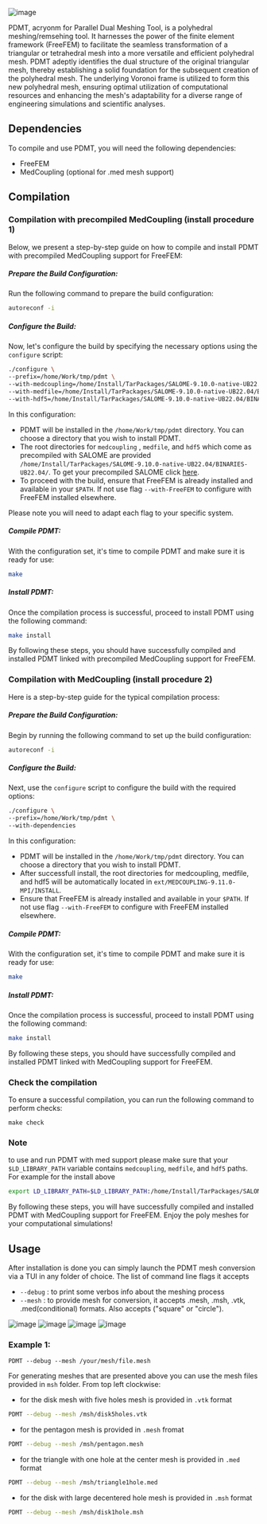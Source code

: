 ![image](https://github.com/mohd-afeef-badri/pdmt/assets/52162083/50d292d9-9fff-4e63-85f2-e310e01e5c16)

PDMT, acryonm for Parallel Dual Meshing Tool, is a polyhedral meshing/remsehing tool. It harnesses the power of the finite element framework (FreeFEM) to facilitate the seamless transformation of a triangular or tetrahedral mesh into a more versatile and efficient polyhedral mesh. PDMT adeptly identifies the dual structure of the original triangular mesh, thereby establishing a solid foundation for the subsequent creation of the polyhedral mesh. The underlying Voronoi frame is utilized to form this new polyhedral mesh, ensuring optimal utilization of computational resources and enhancing the mesh's adaptability for a diverse range of engineering simulations and scientific analyses.

## Dependencies ##
To compile and use PDMT, you will need the following dependencies:
- FreeFEM
- MedCoupling (optional for .med mesh support)

## Compilation ##

### Compilation with precompiled MedCoupling (install procedure 1)

Below, we present a step-by-step guide on how to compile and install PDMT with precompiled MedCoupling support for FreeFEM:

##### Prepare the Build Configuration: #####
Run the following command to prepare the build configuration:
```bash 
autoreconf -i
```
##### Configure the Build: #####
Now, let's configure the build by specifying the necessary options using the `configure` script:
```bash
./configure \
--prefix=/home/Work/tmp/pdmt \
--with-medcoupling=/home/Install/TarPackages/SALOME-9.10.0-native-UB22.04/BINARIES-UB22.04/MEDCOUPLING \
--with-medfile=/home/Install/TarPackages/SALOME-9.10.0-native-UB22.04/BINARIES-UB22.04/medfile         \
--with-hdf5=/home/Install/TarPackages/SALOME-9.10.0-native-UB22.04/BINARIES-UB22.04/hdf5
```

In this configuration:
-  PDMT will be installed in the  `/home/Work/tmp/pdmt` directory. You can choose a directory that you wish to install PDMT.  
- The root directories for `medcoupling` , `medfile`, and `hdf5` which come as precompiled with SALOME are provided `/home/Install/TarPackages/SALOME-9.10.0-native-UB22.04/BINARIES-UB22.04/`.  To get your precompiled SALOME click [here](https://www.salome-platform.org/?page_id=2433).
- To proceed with the build, ensure that FreeFEM is already installed and available in your  `$PATH`. If not use flag `--with-FreeFEM` to configure with FreeFEM installed elsewhere.

Please note you will need to adapt each flag to your specific system. 

##### Compile PDMT: #####
With the configuration set, it's time to compile PDMT and make sure it is ready for use:
```bash
make
```

##### Install PDMT: #####
Once the compilation process is successful, proceed to install PDMT using the following command:
```bash
make install
```
By following these steps, you should have successfully compiled and installed PDMT linked with precompiled MedCoupling support for FreeFEM.

### Compilation with MedCoupling (install procedure 2)

Here is a step-by-step guide for the typical compilation process:

##### Prepare the Build Configuration: #####

Begin by running the following command to set up the build configuration:
```bash 
autoreconf -i
```

##### Configure the Build: #####
Next, use the `configure` script to configure the build with the required options:
```bash
./configure \
--prefix=/home/Work/tmp/pdmt \
--with-dependencies
```


In this configuration:

-  PDMT will be installed in the  `/home/Work/tmp/pdmt` directory. You can choose a directory that you wish to install PDMT.  
- After successfull install, the root directories for medcoupling, medfile, and hdf5 will be automatically located in `ext/MEDCOUPLING-9.11.0-MPI/INSTALL`.
-  Ensure that FreeFEM is already installed and available in your `$PATH`. If not use flag `--with-FreeFEM` to configure with FreeFEM installed elsewhere. 

##### Compile PDMT: #####
With the configuration set, it's time to compile PDMT and make sure it is ready for use:
```bash
make
```

##### Install PDMT: #####
Once the compilation process is successful, proceed to install PDMT using the following command:
```bash
make install
```
By following these steps, you should have successfully compiled and installed PDMT linked with MedCoupling support for FreeFEM.


### Check the compilation ###
To ensure a successful compilation, you can run the following command to perform checks:
```
make check
```

### Note ###

to use and run PDMT with med support please make sure that your `$LD_LIBRARY_PATH` variable contains  `medcoupling`, `medfile`, and `hdf5`  paths. For example for the install above 

```bash
export LD_LIBRARY_PATH=$LD_LIBRARY_PATH:/home/Install/TarPackages/SALOME-9.10.0-native-UB22.04/BINARIES-UB22.04/MEDCOUPLING/lib:/home/Install/TarPackages/SALOME-9.10.0-native-UB22.04/BINARIES-UB22.04/medfile/lib:/home/Install/TarPackages/SALOME-9.10.0-native-UB22.04/BINARIES-UB22.04/hdf5/lib
```
By following these steps, you will have successfully compiled and installed PDMT with MedCoupling support for FreeFEM. Enjoy the poly meshes for your computational simulations!

## Usage ##

After installation is done you can simply launch the PDMT mesh conversion via a TUI in any folder of choice. The list of command line flags it accepts
- `--debug`    : to print some verbos info about the meshing process
- `--mesh`     : to provide mesh for conversion, it accepts .mesh, .msh, .vtk, .med(conditional) formats. Also accepts ("square" or "circle").

![image](https://github.com/mohd-afeef-badri/pdmt/assets/52162083/ad36705c-47d2-4326-9987-4eccc40fb818) ![image](https://github.com/mohd-afeef-badri/pdmt/assets/52162083/58aeb5e8-c49b-4527-add9-c2afd738877d) ![image](https://github.com/mohd-afeef-badri/pdmt/assets/52162083/a1e4e0e1-bc7f-4348-a0c2-1feb51fabebb) ![image](https://github.com/mohd-afeef-badri/pdmt/assets/52162083/d8cb4c44-4cd5-4aef-a788-b5ded2fb26f1)

### Example 1:
```
PDMT --debug --mesh /your/mesh/file.mesh
```

For generating meshes that are presented above you can use the mesh files provided in `msh` folder.  From top left clockwise:

- for the disk mesh with five holes mesh is provided in `.vtk` format

```bash
PDMT --debug --mesh /msh/disk5holes.vtk
```

- for the pentagon mesh is provided in `.mesh` fromat

```bash
PDMT --debug --mesh /msh/pentagon.mesh
```

- for the triangle with one hole at the center mesh is provided in `.med` format

```bash
PDMT --debug --mesh /msh/triangle1hole.med
```

- for the disk with large decentered hole  mesh is provided in `.msh` format

```bash
PDMT --debug --mesh /msh/disk1hole.msh
```




